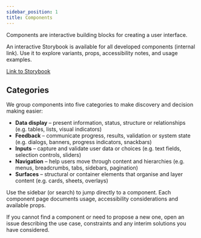 ```yaml
---
sidebar_position: 1
title: Components
---
```


Components are interactive building blocks for creating a user interface.

An interactive Storybook is available for all developed components (internal link). Use it to explore variants, props, accessibility notes, and usage examples.

[Link to Storybook](https://storybook.eds.equinor.com)

## Categories

We group components into five categories to make discovery and decision making easier:

- **Data display** – present information, status, structure or relationships (e.g. tables, lists, visual indicators)
- **Feedback** – communicate progress, results, validation or system state (e.g. dialogs, banners, progress indicators, snackbars)
- **Inputs** – capture and validate user data or choices (e.g. text fields, selection controls, sliders)
- **Navigation** – help users move through content and hierarchies (e.g. menus, breadcrumbs, tabs, sidebars, pagination)
- **Surfaces** – structural or container elements that organise and layer content (e.g. cards, sheets, overlays)

Use the sidebar (or search) to jump directly to a component. Each component page documents usage, accessibility considerations and available props.

If you cannot find a component or need to propose a new one, open an issue describing the use case, constraints and any interim solutions you have considered.
